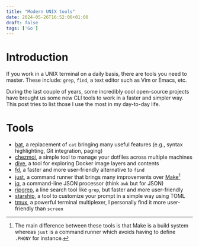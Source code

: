 ```yaml
---
title: "Modern UNIX tools"
date: 2024-05-26T16:52:00+01:00
draft: false
tags: ['Go']
---
```

# Introduction
<!--start-summary-->

If you work in a UNIX terminal on a daily basis, there are tools you need to master. These include: `grep`, `find`, a text editor such as Vim or Emacs, etc.

During the last couple of years, some incredibly cool open-source projects have brought us some new CLI tools to work in a faster and simpler way. This post tries to list those I use the most in my day-to-day life.



# Tools

- [bat](https://github.com/sharkdp/bat), a replacement of `cat` bringing many useful features (e.g., syntax highlighting, Git integration, paging)
- [chezmoi](https://www.chezmoi.io/), a simple tool to manage your dotfiles across multiple machines
- [dive](https://github.com/wagoodman/dive), a tool for exploring Docker image layers and contents
- [fd](https://github.com/sharkdp/fd), a faster and more user-friendly alternative to `find`
- [just](https://github.com/casey/just), a command runner that brings many improvements over [Make](https://www.gnu.org/software/make/)[^1]
- [jq](https://github.com/jqlang/jq), a command-line JSON processor (think `awk` but for JSON)
- [ripgrep](https://github.com/BurntSushi/ripgrep), a line search tool like `grep`, but faster and more user-friendly
- [starship](https://starship.rs/), a tool to customize your prompt in a simple way using TOML
- [tmux](https://github.com/tmux/tmux), a powerful terminal multiplexer, I personally find it more user-friendly than `screen`



[^1]: The main difference between these tools is that Make is a build system whereas `just` is a command runner which avoids having to define `.PHONY` for instance.